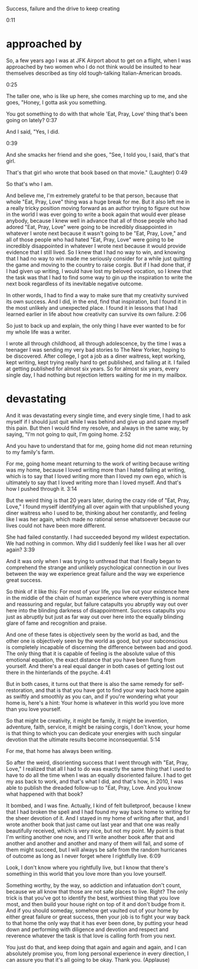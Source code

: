 Success, failure and the drive to keep creating

0:11

# approached by
So, a few years ago I was at JFK Airport about to get on a flight, when I was approached by two women who I do not think would be insulted to hear themselves described as tiny old tough-talking Italian-American broads.

0:25

The taller one, who is like up here, she comes marching up to me, and she goes, "Honey, I gotta ask you something.

You got something to do with that whole 'Eat, Pray, Love' thing that's been going on lately? 0:37

And I said, "Yes, I did.

0:39

And she smacks her friend and she goes, "See, I told you, I said, that's that girl.

That's that girl who wrote that book based on that movie." (Laughter) 0:49

So that's who I am.

And believe me, I'm extremely grateful to be that person, because that whole "Eat, Pray, Love" thing was a huge break for me. But it also left me in a really tricky position moving forward as an author trying to figure out how in the world I was ever going to write a book again that would ever please anybody, because I knew well in advance that all of those people who had adored "Eat, Pray, Love" were going to be incredibly disappointed in whatever I wrote next because it wasn't going to be "Eat, Pray, Love," and all of those people who had hated "Eat, Pray, Love" were going to be incredibly disappointed in whatever I wrote next because it would provide evidence that I still lived. So I knew that I had no way to win, and knowing that I had no way to win made me seriously consider for a while just quitting the game and moving to the country to raise corgis. But if I had done that, if I had given up writing, I would have lost my beloved vocation, so I knew that the task was that I had to find some way to gin up the inspiration to write the next book regardless of its inevitable negative outcome.

In other words, I had to find a way to make sure that my creativity survived its own success. And I did, in the end, find that inspiration, but I found it in the most unlikely and unexpected place. I found it in lessons that I had learned earlier in life about how creativity can survive its own failure. 2:06

So just to back up and explain, the only thing I have ever wanted to be for my whole life was a writer.

I wrote all through childhood, all through adolescence, by the time I was a teenager I was sending my very bad stories to The New Yorker, hoping to be discovered. After college, I got a job as a diner waitress, kept working, kept writing, kept trying really hard to get published, and failing at it. I failed at getting published for almost six years. So for almost six years, every single day, I had nothing but rejection letters waiting for me in my mailbox. 
# devastating
And it was devastating every single time, and every single time, I had to ask myself if I should just quit while I was behind and give up and spare myself this pain. But then I would find my resolve, and always in the same way, by saying, "I'm not going to quit, I'm going home. 2:52

And you have to understand that for me, going home did not mean returning to my family's farm.

For me, going home meant returning to the work of writing because writing was my home, 
because I loved writing more than I hated failing at writing, 
which is to say that I loved writing more than I loved my own ego, 
which is ultimately to say that I loved writing more than I loved myself. 
And that's how I pushed through it. 3:14

But the weird thing is that 20 years later, during the crazy ride of "Eat, Pray, Love," I found myself identifying all over again with that unpublished young diner waitress who I used to be, thinking about her constantly, and feeling like I was her again, which made no rational sense whatsoever because our lives could not have been more different.

She had failed constantly. I had succeeded beyond my wildest expectation. We had nothing in common. Why did I suddenly feel like I was her all over again? 3:39

And it was only when I was trying to unthread that that I finally began to comprehend the strange and unlikely psychological connection in our lives between the way we experience great failure and the way we experience great success.

So think of it like this: For most of your life, you live out your existence here in the middle of the chain of human experience where everything is normal and reassuring and regular, but failure catapults you abruptly way out over here into the blinding darkness of disappointment. Success catapults you just as abruptly but just as far way out over here into the equally blinding glare of fame and recognition and praise.

And one of these fates is objectively seen by the world as bad, and the other one is objectively seen by the world as good, but your subconscious is completely incapable of discerning the difference between bad and good. The only thing that it is capable of feeling is the absolute value of this emotional equation, the exact distance that you have been flung from yourself. And there's a real equal danger in both cases of getting lost out there in the hinterlands of the psyche. 4:41

But in both cases, it turns out that there is also the same remedy for self-restoration, and that is that you have got to find your way back home again as swiftly and smoothly as you can, and if you're wondering what your home is, here's a hint: Your home is whatever in this world you love more than you love yourself.

So that might be creativity, it might be family, it might be invention, adventure, faith, service, it might be raising corgis, I don't know, your home is that thing to which you can dedicate your energies with such singular devotion that the ultimate results become inconsequential. 5:14

For me, that home has always been writing.

So after the weird, disorienting success that I went through with "Eat, Pray, Love," I realized that all I had to do was exactly the same thing that I used to have to do all the time when I was an equally disoriented failure. I had to get my ass back to work, and that's what I did, and that's how, in 2010, I was able to publish the dreaded follow-up to "Eat, Pray, Love. And you know what happened with that book?

It bombed, and I was fine. Actually, I kind of felt bulletproof, because I knew that I had broken the spell and I had found my way back home to writing for the sheer devotion of it. And I stayed in my home of writing after that, and I wrote another book that just came out last year and that one was really beautifully received, which is very nice, but not my point. My point is that I'm writing another one now, and I'll write another book after that and another and another and another and many of them will fail, and some of them might succeed, but I will always be safe from the random hurricanes of outcome as long as I never forget where I rightfully live. 6:09

Look, I don't know where you rightfully live, but I know that there's something in this world that you love more than you love yourself.

Something worthy, by the way, so addiction and infatuation don't count, because we all know that those are not safe places to live. Right? The only trick is that you've got to identify the best, worthiest thing that you love most, and then build your house right on top of it and don't budge from it. And if you should someday, somehow get vaulted out of your home by either great failure or great success, then your job is to fight your way back to that home the only way that it has ever been done, by putting your head down and performing with diligence and devotion and respect and reverence whatever the task is that love is calling forth from you next.

You just do that, and keep doing that again and again and again, and I can absolutely promise you, from long personal experience in every direction, I can assure you that it's all going to be okay. Thank you. (Applause)
